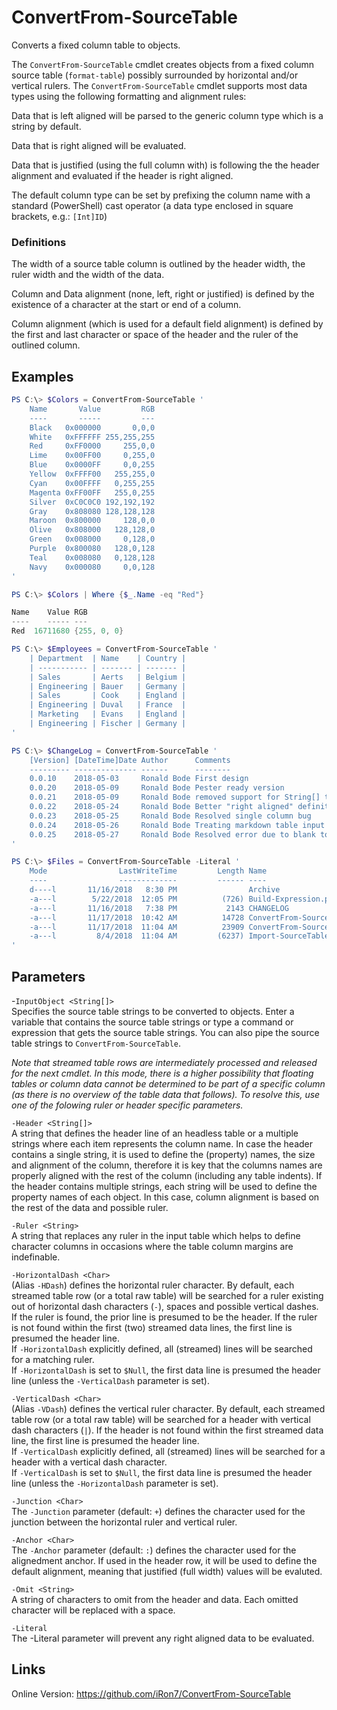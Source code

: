 # ConvertFrom-SourceTable
Converts a fixed column table to objects.

The `ConvertFrom-SourceTable` cmdlet creates objects from a fixed column
source table (`format-table`) possibly surrounded by horizontal and/or
vertical rulers. The `ConvertFrom-SourceTable` cmdlet supports most data
types using the following formatting and alignment rules:

Data that is left aligned will be parsed to the generic column type
which is a string by default.

Data that is right aligned will be evaluated.

Data that is justified (using the full column with) is following the
the header alignment and evaluated if the header is right aligned.

The default column type can be set by prefixing the column name with
a standard (PowerShell) cast operator (a data type enclosed in
square brackets, e.g.: `[Int]ID`)

### Definitions
The width of a source table column is outlined by the header width,
the ruler width and the width of the data.

Column and Data alignment (none, left, right or justified) is defined
by the existence of a character at the start or end of a column.

Column alignment (which is used for a default field alignment) is
defined by the first and last character or space of the header and
the ruler of the outlined column.


## Examples

```powershell
PS C:\> $Colors = ConvertFrom-SourceTable '
	Name       Value         RGB
	----       -----         ---
	Black   0x000000       0,0,0
	White   0xFFFFFF 255,255,255
	Red     0xFF0000     255,0,0
	Lime    0x00FF00     0,255,0
	Blue    0x0000FF     0,0,255
	Yellow  0xFFFF00   255,255,0
	Cyan    0x00FFFF   0,255,255
	Magenta 0xFF00FF   255,0,255
	Silver  0xC0C0C0 192,192,192
	Gray    0x808080 128,128,128
	Maroon  0x800000     128,0,0
	Olive   0x808000   128,128,0
	Green   0x008000     0,128,0
	Purple  0x800080   128,0,128
	Teal    0x008080   0,128,128
	Navy    0x000080     0,0,128
'

PS C:\> $Colors | Where {$_.Name -eq "Red"}

Name    Value RGB
----    ----- ---
Red  16711680 {255, 0, 0}
```

```powershell
PS C:\> $Employees = ConvertFrom-SourceTable '
	| Department  | Name    | Country |
	| ----------- | ------- | ------- |
	| Sales       | Aerts   | Belgium |
	| Engineering | Bauer   | Germany |
	| Sales       | Cook    | England |
	| Engineering | Duval   | France  |
	| Marketing   | Evans   | England |
	| Engineering | Fischer | Germany |
'
```

```powershell
PS C:\> $ChangeLog = ConvertFrom-SourceTable '
	[Version] [DateTime]Date Author      Comments
	--------- -------------- ------      --------
	0.0.10    2018-05-03     Ronald Bode First design
	0.0.20    2018-05-09     Ronald Bode Pester ready version
	0.0.21    2018-05-09     Ronald Bode removed support for String[] types
	0.0.22    2018-05-24     Ronald Bode Better "right aligned" definition
	0.0.23    2018-05-25     Ronald Bode Resolved single column bug
	0.0.24    2018-05-26     Ronald Bode Treating markdown table input as an option
	0.0.25    2018-05-27     Ronald Bode Resolved error due to blank top lines
'
```

```powershell
PS C:\> $Files = ConvertFrom-SourceTable -Literal '
	Mode                LastWriteTime         Length Name
	----                -------------         ------ ----
	d----l       11/16/2018   8:30 PM                Archive
	-a---l        5/22/2018  12:05 PM          (726) Build-Expression.ps1
	-a---l       11/16/2018   7:38 PM           2143 CHANGELOG
	-a---l       11/17/2018  10:42 AM          14728 ConvertFrom-SourceTable.ps1
	-a---l       11/17/2018  11:04 AM          23909 ConvertFrom-SourceTable.Tests.ps1
	-a---l         8/4/2018  11:04 AM         (6237) Import-SourceTable.ps1
'
```
## Parameters
-`InputObject <String[]>`  
Specifies the source table strings to be converted to objects.
Enter a variable that contains the source table strings or type a
command or expression that gets the source table strings.
You can also pipe the source table strings to `ConvertFrom-SourceTable`.

*Note that streamed table rows are intermediately processed and
released for the next cmdlet. In this mode, there is a higher
possibility that floating tables or column data cannot be determined
to be part of a specific column (as there is no overview of the table
data that follows). To resolve this, use one of the folowing ruler or
header specific parameters.*

`-Header <String[]>`  
A string that defines the header line of an headless table or a multiple
strings where each item represents the column name.
In case the header contains a single string, it is used to define the
(property) names, the size and alignment of the column, therefore it is
key that the columns names are properly aligned with the rest of the
column (including any table indents).
If the header contains multiple strings, each string will be used to
define the property names of each object. In this case, column alignment
is based on the rest of the data and possible ruler.

`-Ruler <String>`  
A string that replaces any ruler in the input table which helps to
define character columns in occasions where the table column margins
are indefinable.

`-HorizontalDash <Char>`  
(Alias `-HDash`) defines the horizontal ruler character.
By default, each streamed table row (or a total raw table) will be
searched for a ruler existing out of horizontal dash characters (`-`),
spaces and possible vertical dashes. If the ruler is found, the prior
line is presumed to be the header. If the ruler is not found within
the first (two) streamed data lines, the first line is presumed the
header line.  
If `-HorizontalDash` explicitly defined, all (streamed) lines will be
searched for a matching ruler.  
If `-HorizontalDash` is set to `$Null`, the first data line is presumed
the header line (unless the `-VerticalDash` parameter is set).

`-VerticalDash <Char>`  
(Alias `-VDash`) defines the vertical ruler character.
By default, each streamed table row (or a total raw table) will be
searched for a header with vertical dash characters (`|`). If the
header is not found within the first streamed data line, the first
line is presumed the header line.  
If `-VerticalDash` explicitly defined, all (streamed) lines will be
searched for a header with a vertical dash character.  
If `-VerticalDash` is set to `$Null`, the first data line is presumed
the header line (unless the `-HorizontalDash` parameter is set).

`-Junction <Char>`  
The `-Junction` parameter (default: `+`) defines the character used for
the junction between the horizontal ruler and vertical ruler.

`-Anchor <Char>`  
The `-Anchor` parameter (default: `:`) defines the character used for
the alignedment anchor. If used in the header row, it will be used to
define the default alignment, meaning that justified (full width)
values will be evaluted.

`-Omit <String>`  
A string of characters to omit from the header and data. Each omitted
character will be replaced with a space.

`-Literal`  
The -Literal parameter will prevent any right aligned data to be evaluated.

## Links
Online Version: https://github.com/iRon7/ConvertFrom-SourceTable
